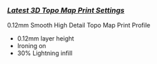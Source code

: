 ### *[Latest 3D Topo Map Print Settings](https://ansonliu.com/maps/print-settings/)*

0.12mm Smooth High Detail Topo Map Print Profile

- 0.12mm layer height
- Ironing on
- 30% Lightning infill
